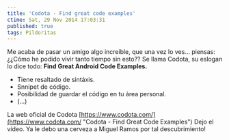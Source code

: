 ```yaml
---
title: 'Codota - Find great code examples'
ctime: Sat, 29 Nov 2014 17:03:31
published: true
tags: Pildoritas
---
```


Me acaba de pasar un amigo algo increíble, que una vez lo ves... piensas: ¿¿Cómo he podido vivir tanto tiempo sin esto?? Se llama Codota, su eslogan lo dice todo: **Find Great Android Code Examples.**

*   Tiene resaltado de sintáxis.
*   Snnipet de código.
*   Posibilidad de guardar el código en tu área personal.
*   (...)

La web oficial de Codota [https://www.codota.com/](https://www.codota.com/ "Codota - Find Great Code Examples") Dejo el vídeo. Ya le debo una cerveza a Miguel Ramos por tal descubrimiento!